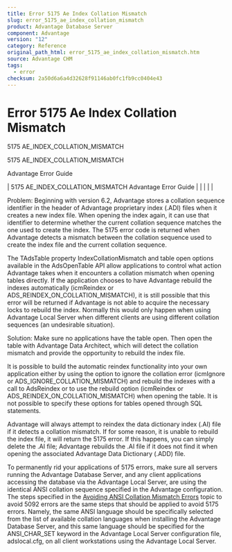 ```yaml
---
title: Error 5175 Ae Index Collation Mismatch
slug: error_5175_ae_index_collation_mismatch
product: Advantage Database Server
component: Advantage
version: "12"
category: Reference
original_path_html: error_5175_ae_index_collation_mismatch.htm
source: Advantage CHM
tags:
  - error
checksum: 2a50d6a6a4d32628f91146ab0fc1fb9cc0404e43
---
```


# Error 5175 Ae Index Collation Mismatch

5175 AE\_INDEX\_COLLATION\_MISMATCH

5175 AE\_INDEX\_COLLATION\_MISMATCH

Advantage Error Guide

| 5175 AE\_INDEX\_COLLATION\_MISMATCH  Advantage Error Guide |  |  |  |  |

Problem: Beginning with version 6.2, Advantage stores a collation sequence identifier in the header of Advantage proprietary index (.ADI) files when it creates a new index file. When opening the index again, it can use that identifier to determine whether the current collation sequence matches the one used to create the index. The 5175 error code is returned when Advantage detects a mismatch between the collation sequence used to create the index file and the current collation sequence.

The TAdsTable property IndexCollationMismatch and table open options available in the AdsOpenTable API allow applications to control what action Advantage takes when it encounters a collation mismatch when opening tables directly. If the application chooses to have Advantage rebuild the indexes automatically (icmReindex or ADS\_REINDEX\_ON\_COLLATION\_MISMATCH), it is still possible that this error will be returned if Advantage is not able to acquire the necessary locks to rebuild the index. Normally this would only happen when using Advantage Local Server when different clients are using different collation sequences (an undesirable situation).

Solution: Make sure no applications have the table open. Then open the table with Advantage Data Architect, which will detect the collation mismatch and provide the opportunity to rebuild the index file.

It is possible to build the automatic reindex functionality into your own application either by using the option to ignore the collation error (icmIgnore or ADS\_IGNORE\_COLLATION\_MISMATCH) and rebuild the indexes with a call to AdsReindex or to use the rebuild option (icmReindex or ADS\_REINDEX\_ON\_COLLATION\_MISMATCH) when opening the table. It is not possible to specify these options for tables opened through SQL statements.

Advantage will always attempt to reindex the data dictionary index (.AI) file if it detects a collation mismatch. If for some reason, it is unable to rebuild the index file, it will return the 5175 error. If this happens, you can simply delete the .AI file; Advantage rebuilds the .AI file if it does not find it when opening the associated Advantage Data Dictionary (.ADD) file.

To permanently rid your applications of 5175 errors, make sure all servers running the Advantage Database Server, and any client applications accessing the database via the Advantage Local Server, are using the identical ANSI collation sequence specified in the Advantage configuration. The steps specified in the [Avoiding ANSI Collation Mismatch Errors](master_avoiding_ansi_collation_mismatch_errors.md) topic to avoid 5092 errors are the same steps that should be applied to avoid 5175 errors. Namely, the same ANSI language should be specifically selected from the list of available collation languages when installing the Advantage Database Server, and this same language should be specified for the ANSI\_CHAR\_SET keyword in the Advantage Local Server configuration file, adslocal.cfg, on all client workstations using the Advantage Local Server.
